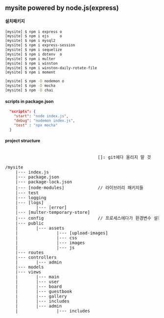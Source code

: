 ## mysite powered by node.js(express)

#### 설치패키지

```bash
[mysite] $ npm i express o
[mysite] $ npm i ejs     o
[mysite] $ npm i mysql2
[mysite] $ npm i express-session
[mysite] $ npm i sequelize
[mysite] $ npm i dotenv  o
[mysite] $ npm i multer
[mysite] $ npm i winston
[mysite] $ npm i winston-daily-rotate-file
[mysite] $ npm i moment

[mysite] $ npm -D nodemon o
[mysite] $ npm -D mocha
[mysite] $ npm -D chai

```

#### scripts in package.json

```json
  "scripts": {
    "start": "node index.js",
    "debug": "nodemon index.js",
    "test" : "npx mocha"
  }
```

#### project structure
<pre> 
                                    []: git에다 올리지 말 것

/mysite
    |--- index.js
    |--- package.json
    |--- package-lock.json
    |--- [node-modules]             // 라이브러리 패키지들
    |--- test
    |--- logging
    |--- [logs]
    |       |--- [error]
    |--- [multer-temporary-store]
    |--- config                     // 프로세스에다가 환경변수 설정
    |--- public
    |       |--- assets
    |               |--- [upload-images]
    |               |--- css
    |               |--- images
    |               |--- js
    |--- routes
    |--- controllers
    |       |--- admin
    |--- models
    |--- views
    |       |--- main
    |       |--- user
    |       |--- board
    |       |--- guestbook
    |       |--- gallery
    |       |--- includes
    |       |--- admin
    |               |--- includes
    
</pre>

